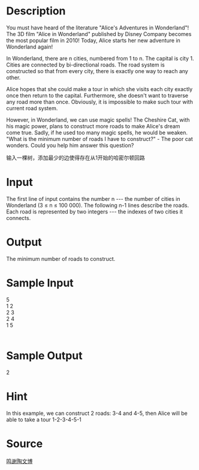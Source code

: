 
# Description

<div class="content">You must have heard of the literature &#34;Alice&#39;s Adventures in Wonderland&#34;! The 3D film &#34;Alice in Wonderland&#34; published by Disney Company becomes the most popular film in 2010! Today, Alice starts her new adventure in Wonderland again!

In Wonderland, there are n cities, numbered from 1 to n. The capital is city 1. Cities are connected by bi-directional roads. The road system is constructed so that from every city, there is exactly one way to reach any other. 

Alice hopes that she could make a tour in which she visits each city exactly once then return to the capital. Furthermore, she doesn&#39;t want to traverse any road more than once. Obviously, it is impossible to make such tour with current road system.

However, in Wonderland, we can use magic spells! The Cheshire Cat, with his magic power, plans to construct more roads to make Alice&#39;s dream come true. Sadly, if he used too many magic spells, he would be weaken. &#34;What is the minimum number of roads I have to construct?&#34; - The poor cat wonders. Could you help him answer this question?

输入一棵树，添加最少的边使得存在从1开始的哈密尔顿回路</div>

# Input

<div class="content">The first line of input contains the number n --- the number of cities in Wonderland (3 ≤ n ≤ 100 000). The following n-1 lines describe the roads. Each road is represented by two integers --- the indexes of two cities it connects.

</div>

# Output

<div class="content">The minimum number of roads to construct. 

</div>

# Sample Input

<div class="content"><span class="sampledata">5<br/>
1 2<br/>
2 3<br/>
2 4<br/>
1 5<br/>
<br/>
</span></div>

# Sample Output

<div class="content"><span class="sampledata">2<br/>
</span></div>

# Hint

<div class="content"><p>In this example, we can construct 2 roads: 3-4 and 4-5, then Alice will be able to take a tour 1-2-3-4-5-1 <br/>
</p></div>

# Source

<div class="content"><p><a href="problemset.php?search=鸣谢陶文博">鸣谢陶文博</a></p></div>


